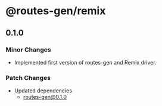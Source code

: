 # @routes-gen/remix

## 0.1.0
### Minor Changes

- Implemented first version of routes-gen and Remix driver.

### Patch Changes

- Updated dependencies
  - routes-gen@0.1.0
